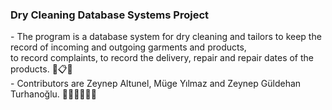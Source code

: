### Dry Cleaning Database Systems Project

<p> -  The program is a database system for dry cleaning and tailors to keep the record of incoming and outgoing garments and products, <br>
       to record complaints, to record the delivery, repair and repair dates of the products. 📝📋📆 <br>
    -  Contributors are Zeynep Altunel, Müge Yılmaz and Zeynep Güldehan Turhanoğlu. 👩‍💻👩‍💻👩‍💻</p>
